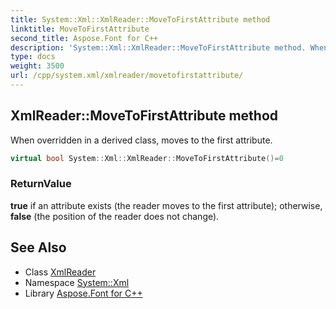 ```yaml
---
title: System::Xml::XmlReader::MoveToFirstAttribute method
linktitle: MoveToFirstAttribute
second_title: Aspose.Font for C++
description: 'System::Xml::XmlReader::MoveToFirstAttribute method. When overridden in a derived class, moves to the first attribute in C++.'
type: docs
weight: 3500
url: /cpp/system.xml/xmlreader/movetofirstattribute/
---
```

## XmlReader::MoveToFirstAttribute method


When overridden in a derived class, moves to the first attribute.

```cpp
virtual bool System::Xml::XmlReader::MoveToFirstAttribute()=0
```


### ReturnValue

**true** if an attribute exists (the reader moves to the first attribute); otherwise, **false** (the position of the reader does not change).

## See Also

* Class [XmlReader](../)
* Namespace [System::Xml](../../)
* Library [Aspose.Font for C++](../../../)
